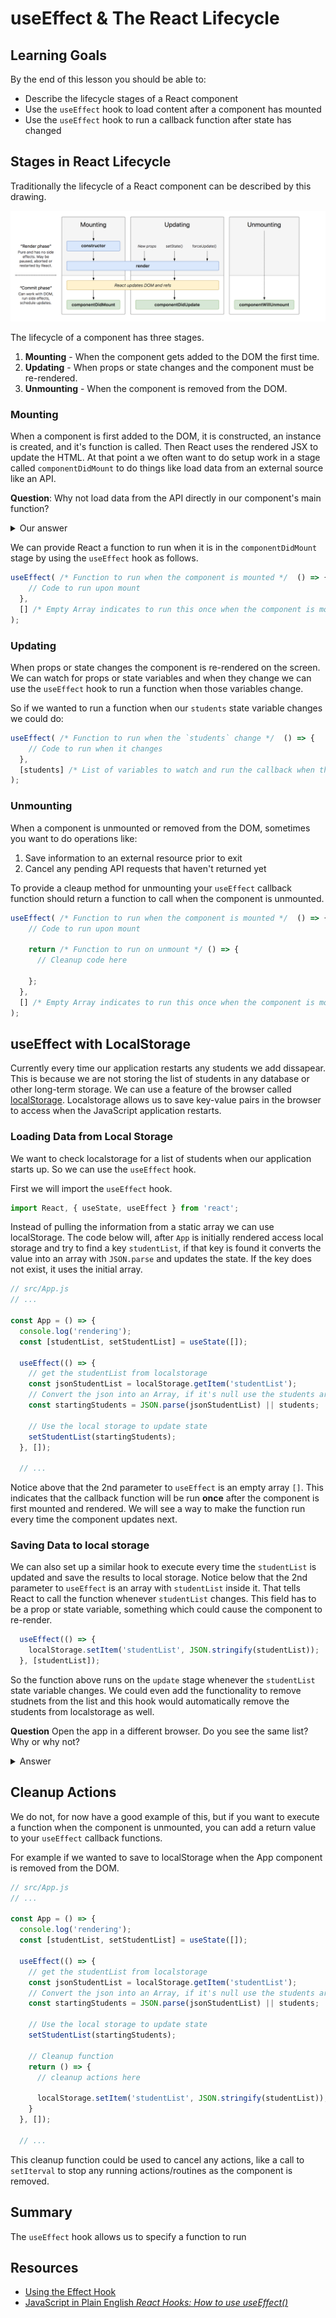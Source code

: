# useEffect & The React Lifecycle

## Learning Goals

By the end of this lesson you should be able to:

- Describe the lifecycle stages of a React component
- Use the `useEffect` hook to load content after a component has mounted
- Use the `useEffect` hook to run a callback function after state has changed

## Stages in React Lifecycle

Traditionally the lifecycle of a React component can be described by this drawing.

![React Lifecycle simplified](images/lifecycle-phase-diagram-06-2018-simplified.png)

<!-- Source: http://projects.wojtekmaj.pl/react-lifecycle-methods-diagram/ -->

The lifecycle of a component has three stages.

1.  **Mounting** - When the component gets added to the DOM the first time.
1.  **Updating** - When props or state changes and the component must be re-rendered.
1.  **Unmounting** - When the component is removed from the DOM.

### Mounting

When a component is first added to the DOM, it is constructed, an instance is created, and it's function is called.  Then React uses the rendered JSX to update the HTML.  At that point a we often want to do setup work in a stage called `componentDidMount` to do things like load data from an external source like an API.

**Question**:  Why not load data from the API directly in our component's main function?  

<details>
  <summary>Our answer</summary>

  We could, but then the API or other request would run **every** time our function was called.  Further the API call might delay the rendering of our component leading to the app "hanging," and not responding to the user.  

  It is much more advantageous to make any API calls asychronously after the app is fully rendered on the screen.  The user gets immediate feedback that the page is loaded and data can appear as it is retrieved.
</details>

We can provide React a function to run when it is in the `componentDidMount` stage by using the `useEffect` hook as follows.

```javascript
useEffect( /* Function to run when the component is mounted */  () => {  
    // Code to run upon mount
  },
  [] /* Empty Array indicates to run this once when the component is mounted. */
);
```

### Updating

When props or state changes the component is re-rendered on the screen.  We can watch for props or state variables and when they change we can use the `useEffect` hook to run a function when those variables change.  

So if we wanted to run a function when our `students` state variable changes we could do:

```javascript
useEffect( /* Function to run when the `students` change */  () => {  
    // Code to run when it changes
  },
  [students] /* List of variables to watch and run the callback when they change. */
);
```

### Unmounting

When a component is unmounted or removed from the DOM, sometimes you want to do operations like:

1.  Save information to an external resource prior to exit
1.  Cancel any pending API requests that haven't returned yet

To provide a cleaup method for unmounting your `useEffect` callback function should return a function to call when the component is unmounted.

```javascript
useEffect( /* Function to run when the component is mounted */  () => {  
    // Code to run upon mount

    return /* Function to run on unmount */ () => {
      // Cleanup code here

    };
  },
  [] /* Empty Array indicates to run this once when the component is mounted. */
);
```

## useEffect with LocalStorage

Currently every time our application restarts any students we add dissapear.  This is because we are not storing the list of students in any database or other long-term storage.  We can use a feature of the browser called [localStorage](https://developer.mozilla.org/en-US/docs/Web/API/Window/localStorage).  Localstorage allows us to save key-value pairs in the browser to access when the JavaScript application restarts.

### Loading Data from Local Storage

We want to check localstorage for a list of students when our application starts up.  So we can use the `useEffect` hook.

First we will import the `useEffect` hook.

```javascript
import React, { useState, useEffect } from 'react';
```

Instead of pulling the information from a static array we can use localStorage.  The code below will, after `App` is initially rendered access local storage and try to find a key `studentList`, if that key is found it converts the value into an array with `JSON.parse` and updates the state.  If the key does not exist, it uses the initial array.

```javascript
// src/App.js
// ...

const App = () => {
  console.log('rendering');
  const [studentList, setStudentList] = useState([]);

  useEffect(() => {
    // get the studentList from localstorage
    const jsonStudentList = localStorage.getItem('studentList');
    // Convert the json into an Array, if it's null use the students array.
    const startingStudents = JSON.parse(jsonStudentList) || students;

    // Use the local storage to update state
    setStudentList(startingStudents);
  }, []);

  // ...
```

Notice above that the 2nd parameter to `useEffect` is an empty array `[]`.  This indicates that the callback function will be run **once** after the component is first mounted and rendered.  We will see a way to make the function run every time the component updates next.

### Saving Data to local storage

We can also set up a similar hook to execute every time the `studentList` is updated and save the results to local storage.  Notice below that the 2nd parameter to `useEffect` is an array with `studentList` inside it.   That tells React to call the function whenever `studentList` changes.  This field has to be a prop or state variable, something which could cause the component to re-render.

```javascript
  useEffect(() => {
    localStorage.setItem('studentList', JSON.stringify(studentList));
  }, [studentList]);
```

So the function above runs on the `update` stage whenever the `studentList` state variable changes.  We could even add the functionality to remove studnets from the list and this hook would automatically remove the students from localstorage as well.

**Question** Open the app in a different browser.  Do you see the same list?  Why or why not?

<details>
  <summary>Answer</summary>

  By saving data into local storage we are saving the information into the **current browser's** local storage.  The information saved is specific to that browser.  If we want to save data for other browswers and people to access, we will need to use an API.
</details>

## Cleanup Actions

We do not, for now have a good example of this, but if you want to execute a function when the component is unmounted, you can add a return value to your `useEffect` callback functions.

For example if we wanted to save to localStorage when the App component is removed from the DOM.

```javascript
// src/App.js
// ...

const App = () => {
  console.log('rendering');
  const [studentList, setStudentList] = useState([]);

  useEffect(() => {
    // get the studentList from localstorage
    const jsonStudentList = localStorage.getItem('studentList');
    // Convert the json into an Array, if it's null use the students array.
    const startingStudents = JSON.parse(jsonStudentList) || students;

    // Use the local storage to update state
    setStudentList(startingStudents);

    // Cleanup function
    return () => {
      // cleanup actions here

      localStorage.setItem('studentList', JSON.stringify(studentList));
    }
  }, []);

  // ...
```

This cleanup function could be used to cancel any actions, like a call to `setIterval` to stop any running actions/routines as the component is removed.

## Summary

The `useEffect` hook allows us to specify a function to run 

## Resources

- [Using the Effect Hook](https://reactjs.org/docs/hooks-effect.html)
- [JavaScript in Plain English _React Hooks: How to use useEffect()_](https://medium.com/javascript-in-plain-english/react-hooks-how-to-use-useeffect-ecea3e90d84f)

